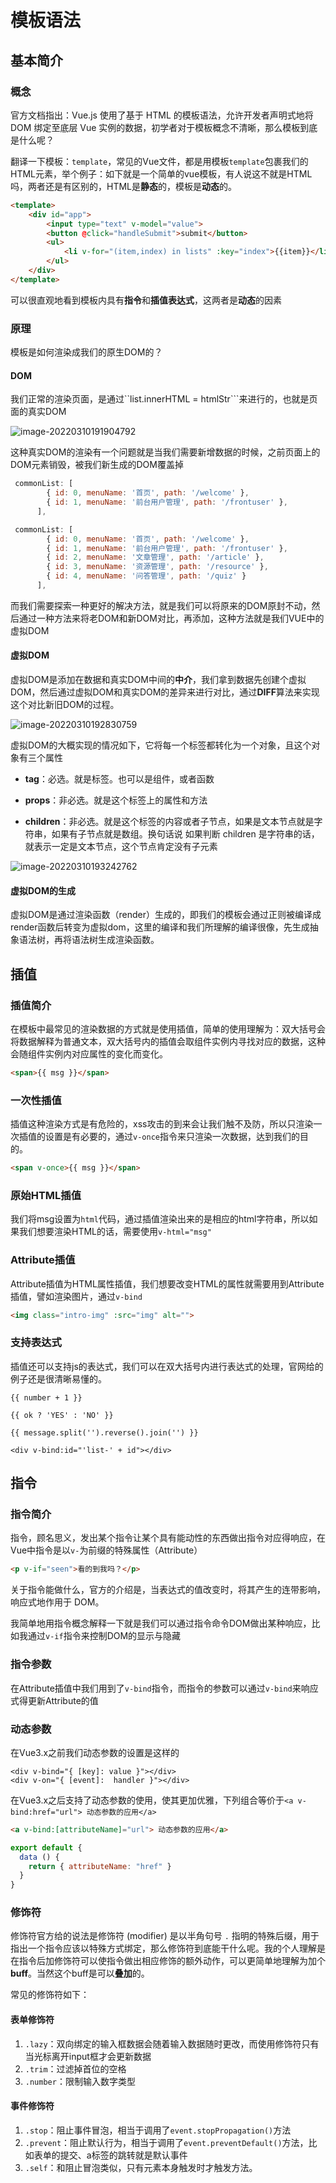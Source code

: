# 模板语法

## 基本简介

### 概念

官方文档指出：Vue.js 使用了基于 HTML 的模板语法，允许开发者声明式地将 DOM 绑定至底层 Vue 实例的数据，初学者对于模板概念不清晰，那么模板到底是什么呢？

翻译一下模板：`template`，常见的Vue文件，都是用模板`template`包裹我们的HTML元素，举个例子：如下就是一个简单的vue模板，有人说这不就是HTML吗，两者还是有区别的，HTML是**静态**的，模板是**动态**的。

```html
<template>
	<div id="app">
        <input type="text" v-model="value">
        <button @click="handleSubmit">submit</button>
        <ul>
            <li v-for="(item,index) in lists" :key="index">{{item}}</li>
        </ul>
    </div>
</template>
```

可以很直观地看到模板内具有**指令**和**插值表达式**，这两者是**动态**的因素

### 原理

模板是如何渲染成我们的原生DOM的？

#### DOM

我们正常的渲染页面，是通过``list.innerHTML = htmlStr```来进行的，也就是页面的真实DOM

![image-20220310191904792](D:\LearnSpace\frontend-note\docs\.vuepress\public\image-20220310191904792.png)

这种真实DOM的渲染有一个问题就是当我们需要新增数据的时候，之前页面上的DOM元素销毁，被我们新生成的DOM覆盖掉

```js
 commonList: [
        { id: 0, menuName: '首页', path: '/welcome' },
        { id: 1, menuName: '前台用户管理', path: '/frontuser' },
      ],
```

```js
 commonList: [
        { id: 0, menuName: '首页', path: '/welcome' },
        { id: 1, menuName: '前台用户管理', path: '/frontuser' },
        { id: 2, menuName: '文章管理', path: '/article' },
        { id: 3, menuName: '资源管理', path: '/resource' },
        { id: 4, menuName: '问答管理', path: '/quiz' }
      ],
```

而我们需要探索一种更好的解决方法，就是我们可以将原来的DOM原封不动，然后通过一种方法来将老DOM和新DOM对比，再添加，这种方法就是我们VUE中的虚拟DOM

#### 虚拟DOM

虚拟DOM是添加在数据和真实DOM中间的**中介**，我们拿到数据先创建个虚拟DOM，然后通过虚拟DOM和真实DOM的差异来进行对比，通过**DIFF**算法来实现这个对比新旧DOM的过程。

![image-20220310192830759](D:\LearnSpace\frontend-note\docs\.vuepress\public\image-20220310192830759.png)

虚拟DOM的大概实现的情况如下，它将每一个标签都转化为一个对象，且这个对象有三个属性

- **tag**：必选。就是标签。也可以是组件，或者函数

- **props**：非必选。就是这个标签上的属性和方法

- **children**：非必选。就是这个标签的内容或者子节点，如果是文本节点就是字符串，如果有子节点就是数组。换句话说 如果判断 children 是字符串的话，就表示一定是文本节点，这个节点肯定没有子元素

![image-20220310193242762](D:\LearnSpace\frontend-note\docs\.vuepress\public\image-20220310193242762.png)

#### 虚拟DOM的生成

虚拟DOM是通过渲染函数（render）生成的，即我们的模板会通过正则被编译成render函数后转变为虚拟dom，这里的编译和我们所理解的编译很像，先生成抽象语法树，再将语法树生成渲染函数。

## 插值

### 插值简介

在模板中最常见的渲染数据的方式就是使用插值，简单的使用理解为：双大括号会将数据解释为普通文本，双大括号内的插值会取组件实例内寻找对应的数据，这种会随组件实例内对应属性的变化而变化。

```html
<span>{{ msg }}</span>
```

### 一次性插值

插值这种渲染方式是有危险的，xss攻击的到来会让我们触不及防，所以只渲染一次插值的设置是有必要的，通过`v-once`指令来只渲染一次数据，达到我们的目的。

```html
<span v-once>{{ msg }}</span>
```

### 原始HTML插值

我们将msg设置为`html`代码，通过插值渲染出来的是相应的html字符串，所以如果我们想要渲染HTML的话，需要使用`v-html="msg"`

### Attribute插值

Attribute插值为HTML属性插值，我们想要改变HTML的属性就需要用到Attribute插值，譬如渲染图片，通过`v-bind`

```html
<img class="intro-img" :src="img" alt="">
```

### 支持表达式

插值还可以支持js的表达式，我们可以在双大括号内进行表达式的处理，官网给的例子还是很清晰易懂的。

```
{{ number + 1 }}

{{ ok ? 'YES' : 'NO' }}

{{ message.split('').reverse().join('') }}

<div v-bind:id="'list-' + id"></div>
```

## 指令

### 指令简介

指令，顾名思义，发出某个指令让某个具有能动性的东西做出指令对应得响应，在Vue中指令是以`v-`为前缀的特殊属性（Attribute）

```html
<p v-if="seen">看的到我吗？</p>
```

关于指令能做什么，官方的介绍是，当表达式的值改变时，将其产生的连带影响，响应式地作用于 DOM。

我简单地用指令概念解释一下就是我们可以通过指令命令DOM做出某种响应，比如我通过`v-if`指令来控制DOM的显示与隐藏

### 指令参数

在Attribute插值中我们用到了`v-bind`指令，而指令的参数可以通过`v-bind`来响应式得更新Attribute的值

### 动态参数

在Vue3.x之前我们动态参数的设置是这样的

```
<div v-bind="{ [key]: value }"></div>
<div v-on="{ [event]:  handler }"></div>
```

在Vue3.x之后支持了动态参数的使用，使其更加优雅，下列组合等价于`<a v-bind:href="url"> 动态参数的应用</a>`

```html
<a v-bind:[attributeName]="url"> 动态参数的应用</a>
```

```js
export default {
  data () {
    return { attributeName: "href" }
  }
}
```

### 修饰符

修饰符官方给的说法是修饰符 (modifier) 是以半角句号 `.` 指明的特殊后缀，用于指出一个指令应该以特殊方式绑定，那么修饰符到底能干什么呢。我的个人理解是在指令后加修饰符可以使指令做出相应修饰的额外动作，可以更简单地理解为加个**buff**。当然这个buff是可以**叠加**的。

常见的修饰符如下：

#### 表单修饰符

1. `.lazy`：双向绑定的输入框数据会随着输入数据随时更改，而使用修饰符只有当光标离开input框才会更新数据
2. `.trim`：过滤掉首位的空格
3. `.number`：限制输入数字类型

#### 事件修饰符

1. `.stop`：阻止事件冒泡，相当于调用了`event.stopPropagation()`方法
2. `.prevent`：阻止默认行为，相当于调用了`event.preventDefault()`方法，比如表单的提交、a标签的跳转就是默认事件
3. `.self`：和阻止冒泡类似，只有元素本身触发时才触发方法。







